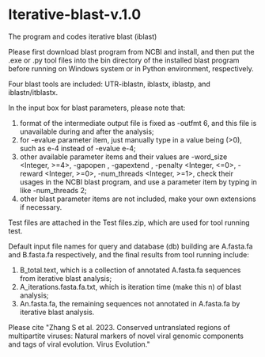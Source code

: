 # Iterative-blast-v.1.0
The program and codes iterative blast (iblast)

Please first download blast program from NCBI and install, and then put the .exe or .py tool files into the bin directory of the installed blast program before running on Windows system or in Python environment, respectively.

Four blast tools are included: UTR-iblastn, iblastx, iblastp, and iblastn/itblastx.

In the input box for blast parameters, please note that:
1)	format of the intermediate output file is fixed as -outfmt 6, and this file is unavailable during and after the analysis;
2)	for -evalue parameter item, just manually type in a value being <Real> (>0), such as e-4 instead of -evalue e-4;
3)	other available parameter items and their values are -word_size <Integer, >=4>, -gapopen <Integer>, -gapextend <Integer>, -penalty <Integer, <=0>, -reward <Integer, >=0>, -num_threads <Integer, >=1>, check their usages in the NCBI blast program, and use a parameter item by typing in like -num_threads 2; 
4)	other blast parameter items are not included, make your own extensions if necessary.

Test files are attached in the Test files.zip, which are used for tool running test.

Default input file names for query and database (db) building are A.fasta.fa and B.fasta.fa respectively, and the final results from tool running include:
1)	B_total.text, which is a collection of annotated A.fasta.fa sequences from iterative blast analysis;
2)	A_iterations.fasta.fa.txt, which is iteration time (make this n) of blast analysis;
3)	An.fasta.fa, the remaining sequences not annotated in A.fasta.fa by iterative blast analysis.

Please cite "Zhang S et al. 2023. Conserved untranslated regions of multipartite viruses: Natural markers of novel viral genomic components and tags of viral evolution. Virus Evolution."
